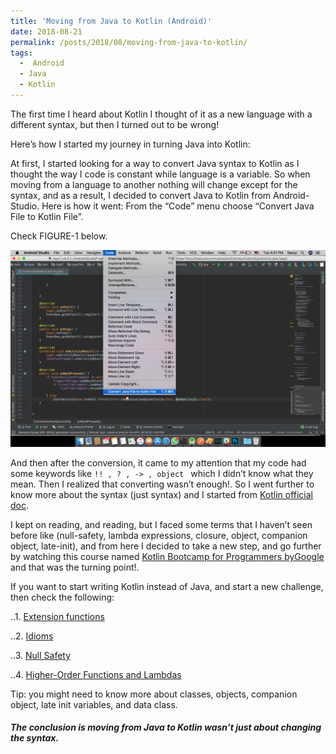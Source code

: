 ```yaml
---
title: 'Moving from Java to Kotlin (Android)'
date: 2018-08-21
permalink: /posts/2018/08/moving-from-java-to-kotlin/
tags:
  -  Android
  - Java
  - Kotlin
---
```


The first time I heard about Kotlin I thought of it as a new language with a different syntax, but then I turned out to be wrong! 

Here’s how I started my journey in turning Java into Kotlin: 

At first, I started looking for a way to convert Java syntax to Kotlin as I thought the way I code is constant while language is a variable. So when moving from a language to another nothing will change except for the syntax, and as a result, I decided to convert Java to Kotlin from Android-Studio. Here is how it went: 
From the “Code” menu choose “Convert Java File to Kotlin File”.

Check FIGURE-1 below. 



![FIGURE-1](/images/blog-1.1.png)


And then after the conversion, it came to my attention that my code had some keywords like  `!! , ? , -> , object ` which I didn’t know what they mean. 
Then I realized that converting wasn’t enough!. So I went further to know more about the syntax (just syntax) and I started from [Kotlin official doc](https://kotlinlang.org/docs).


I kept on reading, and reading, but I faced some terms that I haven’t seen before like (null-safety, lambda expressions, closure, object, companion object, late-init), and from here I decided to take a new step, and go further by watching this course named [Kotlin Bootcamp for Programmers byGoogle](https://eg.udacity.com/course/kotlin-bootcamp-for-programmers--ud9011)
and that was the turning point!.


If you want to start writing Kotlin instead of Java, and start a new challenge, then check the following: 


..1. [Extension functions](https://kotlinlang.org/docs/reference/extensions.html)


..2. [Idioms](https://kotlinlang.org/docs/reference/idioms.html#filtering-a-list)


..3. [Null Safety](https://kotlinlang.org/docs/reference/null-safety.html)


..4. [Higher-Order Functions and Lambdas](https://kotlinlang.org/docs/reference/lambdas.html)


Tip: you might need to know more about classes, objects, companion object, late init variables, and data class.

##### The conclusion is moving from Java to Kotlin wasn’t just about changing the syntax.



